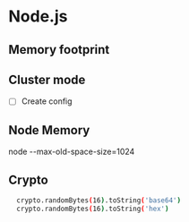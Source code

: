 # Node.js

## Memory footprint

## Cluster mode

- [ ] Create config

## Node Memory

node --max-old-space-size=1024

## Crypto

```sh
  crypto.randomBytes(16).toString('base64')
  crypto.randomBytes(16).toString('hex')
```
